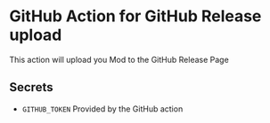 # GitHub Action for GitHub Release upload

This action will upload you Mod to the GitHub Release Page

## Secrets

* `GITHUB_TOKEN` Provided by the GitHub action
